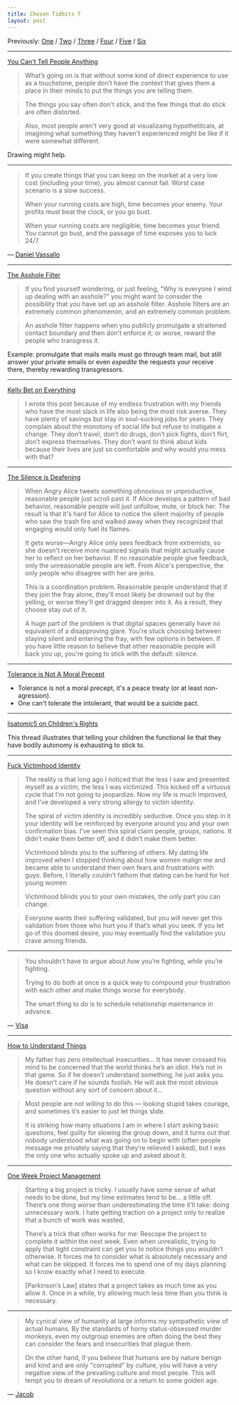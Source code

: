 ```yaml
---
title: Chosen Tidbits 7
layout: post
---
```


Previously: [One] / [Two] / [Three] / [Four] / [Five] / [Six]

[One]: /chosen-tidbits-1/
[Two]: /chosen-tidbits-2/
[Three]: /chosen-tidbits-3/
[Four]: /chosen-tidbits-4/
[Five]: /chosen-tidbits-5/
[Six]: /chosen-tidbits-6/

---

[You Can't Tell People Anything](http://habitatchronicles.com/2004/04/you-cant-tell-people-anything/)

> What’s going on is that without some kind of direct experience to use as a
> touchstone, people don’t have the context that gives them a place in their
> minds to put the things you are telling them.

> The things you say often don't stick, and the few things that do stick are often
> distorted.

> Also, most people aren't very good at visualizaing hypothetitcals, at imagining
> what something they haven't experienced might be like if it were somewhat
> different.

Drawing might help.

---

> If you create things that you can keep on the market at a very low cost
> (including your time), you almost cannot fail. Worst case scenario is a slow
> success.
>
> When your running costs are high, time becomes your enemy. Your profits must
> beat the clock, or you go bust.
>
> When your running costs are negligible, time becomes your friend. You cannot go
> bust, and the passage of time exposes you to luck 24/7.

— [Daniel Vassallo](https://twitter.com/dvassallo/status/1278563747435446273)

---

[The Asshole Filter](http://siderea.dreamwidth.org/1209794.html)

> If you find yourself wondering, or just feeling, "Why is everyone I wind up
> dealing with an asshole?" you might want to consider the possibility that you
> have set up an asshole filter. Asshole filters are an extremely common
> phenomenon, and an extremely common problem.

> An asshole filter happens when you publicly promulgate a straitened contact
> boundary and then don't enforce it; or worse, reward the people who transgress
> it.

Example: promulgate that mails mails must go through team mail, but still answer
your private emails or even *expedite* the requests your receive there, thereby
rewarding transgressors.

---

[Kelly Bet on Everything](https://putanumonit.com/2020/07/04/kelly-bet-on-everything/)

> I wrote this post because of my endless frustration with my friends who have
> the most slack in life also being the most risk averse. They have plenty of
> savings but stay in soul-sucking jobs for years. They complain about the
> monotony of social life but refuse to instigate a change. They don’t travel,
> don’t do drugs, don’t pick fights, don’t flirt, don’t express themselves. They
> don’t want to think about kids because their lives are just so comfortable and
> why would you mess with that?

---

[The Silence is Deafening](https://devonzuegel.com/post/the-silence-is-deafening)

> When Angry Alice tweets something obnoxious or unproductive, reasonable people
> just scroll past it. If Alice develops a pattern of bad behavior, reasonable
> people will just unfollow, mute, or block her. The result is that it's hard for
> Alice to notice the silent majority of people who saw the trash fire and walked
> away when they recognized that engaging would only fuel its flames.
>
> It gets worse—Angry Alice only sees feedback from extremists, so she doesn't
> receive more nuanced signals that might actually cause her to reflect on her
> behavior. If no reasonable people give feedback, only the unreasonable people
> are left. From Alice's perspective, the only people who disagree with her are
> jerks.
>
> This is a coordination problem. Reasonable people understand that if they join
> the fray alone, they'll most likely be drowned out by the yelling, or worse
> they'll get dragged deeper into it. As a result, they choose stay out of it.
>
> A huge part of the problem is that digital spaces generally have no equivalent
> of a disapproving glare. You're stuck choosing between staying silent and
> entering the fray, with few options in between. If you have little reason to
> believe that other reasonable people will back you up, you're going to stick
> with the default: silence.

---

[Tolerance is Not A Moral Precept](https://extranewsfeed.com/tolerance-is-not-a-moral-precept-1af7007d6376)

- Tolerance is not a moral precept, it's a peace treaty (or at least non-agression).
- One can't tolerate the intolerant, that would be a suicide pact.

---

[lisatomic5 on Children's Rights](https://twitter.com/sonyasupposedly/status/1280903954872676352)

This thread illustrates that telling your children the functional lie that they
have bodily autonomy is exhausting to stick to.

---

[Fuck Victimhood Identity](https://twitter.com/yashkaf/status/1281406459855634437)

> The reality is that long ago I noticed that the less I saw and presented
> myself as a victim, the less I was victimized. This kicked off a virtuous
> cycle that I’m not going to jeopardize. Now my life is much improved, and I’ve
> developed a very strong allergy to victim identity.
>
> The spiral of victim identity is incredibly seductive. Once you step in it
> your identity will be reinforced by everyone around you and your own
> confirmation bias. I’ve seen this spiral claim people, groups, nations. It
> didn’t make them better off, and it didn’t make them better.
>
> Victimhood blinds you to the suffering of others. My dating life improved when
> I stopped thinking about how women malign me and became able to understand
> their own fears and frustrations with guys. Before, I literally couldn’t
> fathom that dating can be hard for hot young women
>
> Victimhood blinds you to your own mistakes, the only part you can change.

> Everyone wants their suffering validated, but you will never get this
> validation from those who hurt you if that’s what you seek. If you let go of
> this doomed desire, you may eventually find the validation you crave among
> friends.

---

> You shouldn’t have to argue about *how* you’re fighting, *while* you’re fighting.
>
> Trying to do both at once is a quick way to compound your frustration with each
> other and make things worse for everybody.
>
> The smart thing to do is to schedule relationship maintenance in advance.

— [Visa](https://twitter.com/visakanv/status/1168145452379729921)

---

[How to Understand Things](https://nabeelqu.co/understanding)

> My father has zero intellectual insecurities... It has never crossed his mind
> to be concerned that the world thinks he’s an idiot. He’s not in that game. So
> if he doesn’t understand something, he just asks you. He doesn’t care if he
> sounds foolish. He will ask the most obvious question without any sort of
> concern about it...

> Most people are not willing to do this — looking stupid takes courage, and
> sometimes it’s easier to just let things slide.
>
> It is striking how many situations I am in where I start asking basic
> questions, feel guilty for slowing the group down, and it turns out that
> nobody understood what was going on to begin with (often people message me
> privately saying that they’re relieved I asked), but I was the only one who
> actually spoke up and asked about it.

---

[One Week Project Management](https://garybasin.com/one-week-project-management/)

> Starting a big project is tricky. I usually have some sense of what needs to
> be done, but my time estimates tend to be… a little off. There’s one thing
> worse than underestimating the time it’ll take: doing unnecessary work. I hate
> getting traction on a project only to realize that a bunch of work was wasted.
>
> There’s a trick that often works for me: Rescope the project to complete it
> within the next week. Even when unrealistic, trying to apply that tight
> constraint can get you to notice things you wouldn’t otherwise. It forces me
> to consider what is absolutely necessary and what can be skipped. It forces me
> to spend one of my days planning so I know exactly what I need to execute.
>
> [Parkinson’s Law] states that a project takes as much time as you allow it.
> Once in a while, try allowing much less time than you think is necessary.

[Parkinson's Law]: https://en.wikipedia.org/wiki/Parkinson%27s_law

---

> My cynical view of humanity at large informs my sympathetic view of actual
> humans. By the standards of horny status-obsessed murder monkeys, even my
> outgroup enemies are often doing the best they can consider the fears and
> insecurities that plague them.
>
> On the other hand, if you believe that humans are by nature benign and kind and
> are only "corrupted" by culture, you will have a very negative view of the
> prevailing culture and most people. This will tempt you to dream of revolutions
> or a return to some golden age.

— [Jacob](https://twitter.com/yashkaf/status/1284244774199988227)
